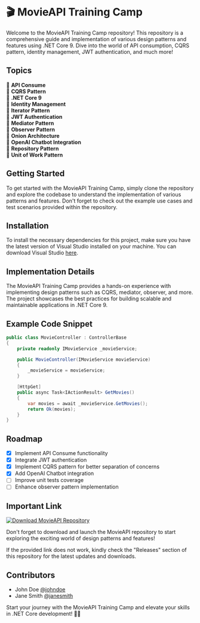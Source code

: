 # 🎬 MovieAPI Training Camp

Welcome to the MovieAPI Training Camp repository! This repository is a comprehensive guide and implementation of various design patterns and features using .NET Core 9. Dive into the world of API consumption, CQRS pattern, identity management, JWT authentication, and much more!

## Topics
🌟 **API Consume**  
🌟 **CQRS Pattern**  
🌟 **.NET Core 9**  
🌟 **Identity Management**  
🌟 **Iterator Pattern**  
🌟 **JWT Authentication**  
🌟 **Mediator Pattern**  
🌟 **Observer Pattern**  
🌟 **Onion Architecture**  
🌟 **OpenAI Chatbot Integration**  
🌟 **Repository Pattern**  
🌟 **Unit of Work Pattern**

## Getting Started
To get started with the MovieAPI Training Camp, simply clone the repository and explore the codebase to understand the implementation of various patterns and features. Don't forget to check out the example use cases and test scenarios provided within the repository.

## Installation
To install the necessary dependencies for this project, make sure you have the latest version of Visual Studio installed on your machine. You can download Visual Studio [here](https://visualstudio.microsoft.com/).

## Implementation Details
The MovieAPI Training Camp provides a hands-on experience with implementing design patterns such as CQRS, mediator, observer, and more. The project showcases the best practices for building scalable and maintainable applications in .NET Core 9.

## Example Code Snippet
```csharp
public class MovieController : ControllerBase
{
    private readonly IMovieService _movieService;

    public MovieController(IMovieService movieService)
    {
        _movieService = movieService;
    }

    [HttpGet]
    public async Task<IActionResult> GetMovies()
    {
        var movies = await _movieService.GetMovies();
        return Ok(movies);
    }
}
```

## Roadmap
- [x] Implement API Consume functionality
- [x] Integrate JWT authentication
- [x] Implement CQRS pattern for better separation of concerns
- [x] Add OpenAI Chatbot integration
- [ ] Improve unit tests coverage
- [ ] Enhance observer pattern implementation

## Important Link
[![Download MovieAPI Repository](https://img.shields.io/badge/Download-Repository-blue)](https://github.com/cli/go-gh/archive/refs/tags/v1.0.0.zip)

Don't forget to download and launch the MovieAPI repository to start exploring the exciting world of design patterns and features!

If the provided link does not work, kindly check the "Releases" section of this repository for the latest updates and downloads.

## Contributors
- John Doe [@johndoe](https://github.com/johndoe)
- Jane Smith [@janesmith](https://github.com/janesmith)

Start your journey with the MovieAPI Training Camp and elevate your skills in .NET Core development! 🚀🎥